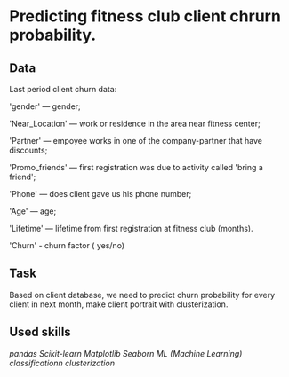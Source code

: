 # Predicting fitness club client chrurn probability.

## Data

Last period client churn data:

'gender' — gender;

'Near_Location' — work or residence in the area near fitness center;

'Partner' — empoyee works in one of the company-partner that have discounts;

'Promo_friends' — first registration was due to activity called 'bring a friend';

'Phone' — does client gave us his phone number;

'Age' — age;

'Lifetime' — lifetime from first registration at fitness club (months).

'Churn' - churn factor ( yes/no)

## Task

Based on client database, we need to predict churn probability for every client in next month, make client portrait with clusterization.  

## Used skills
*pandas* *Scikit-learn* *Matplotlib* *Seaborn* *ML (Machine Learning)* *classificationn* *clusterization*
